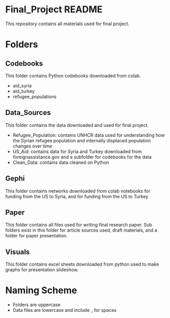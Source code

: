 # Final_Project README

This repository contains all materials used for final project. 

# Folders
## Codebooks
This folder contains Python codebooks downloaded from colab. 
* aid_syria
* aid_turkey
* refugee_populations

## Data_Sources
This folder contains the data downloaded and used for final project. 
* Refugee_Population: contains UNHCR data used for understanding how the Syrian refugee population and internally displaced population changes over time
* US_Aid: contains data for Syria and Turkey downloaded from foreignassistance.gov and a subfolder for codebooks for the data
* Clean_Data: contains data cleaned on Python 

## Gephi
This folder contains networks downloaded from colab notebooks for funding from the US to Syria, and for funding from the US to Turkey

## Paper
This folder contains all files used for writing final research paper. Sub folders exist in this folder for article sources used, draft materials, and a folder for paper presentation.

## Visuals
This folder contains excel sheets downloaded from python used to make graphs for presentation slideshow.

# Naming Scheme
* Folders are uppercase
* Data files are lowercase and include _ for spaces 
